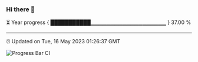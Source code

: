 ### Hi there 👋

⏳ Year progress { ███████████▁▁▁▁▁▁▁▁▁▁▁▁▁▁▁▁▁▁▁ } 37.00 %

---

⏰ Updated on Tue, 16 May 2023 01:26:37 GMT

![Progress Bar CI](https://github.com/ZhaoGui/ZhaoGui/workflows/Progress%20Bar%20CI/badge.svg)
